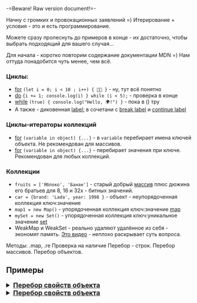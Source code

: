 -=Beware! Raw version document!=-

Начну с громких и провокационных заявлений =)
Итерирование + условия - это и есть программирование.

Можете сразу пролеснуть до примеров в конце - их достаточно,
чтобы выбрать подходящий для вашего случая...

Для начала - коротко повторим содержание документации MDN =)
Нам оттуда понадобится чуть менее, чем всё.

### Циклы: 
- [for](https://developer.mozilla.org/ru/docs/Web/JavaScript/Guide/Loops_and_iteration#%D1%86%D0%B8%D0%BA%D0%BB_for) 
`(let i = 0; i < 10 ; i++) { 😵‍💫 }` - ну, тут всё понятно 
- [do](https://developer.mozilla.org/ru/docs/Web/JavaScript/Guide/Loops_and_iteration#%D1%86%D0%B8%D0%BA%D0%BB_do...while)
`{i += 1; console.log(i) } while (i < 5);` - проверка в конце
- [while](https://developer.mozilla.org/ru/docs/Web/JavaScript/Guide/Loops_and_iteration#%D1%86%D0%B8%D0%BA%D0%BB_do...while)
`(true) { console.log("Hello, 🌍!") }` - пока в () тру
- А также - диковенная [label:](https://developer.mozilla.org/ru/docs/Web/JavaScript/Guide/Loops_and_iteration#%D0%BC%D0%B5%D1%82%D0%BA%D0%B0_(label))
в сочетани с  [break label](https://developer.mozilla.org/ru/docs/Web/JavaScript/Guide/Loops_and_iteration#break)
и [continue label](https://developer.mozilla.org/ru/docs/Web/JavaScript/Guide/Loops_and_iteration#continue)

### Циклы-итераторы коллекций
- [for](https://developer.mozilla.org/ru/docs/Web/JavaScript/Guide/Loops_and_iteration#for...in)
`(variable in object) {...}` - в `variable` перебирает имена ключей объекта. Не рекомендован для массивов.
- [for](https://developer.mozilla.org/ru/docs/Web/JavaScript/Guide/Loops_and_iteration#for...of)
`(variable in object) {...}` - перебирает значения при ключе. Рекомендован для любых коллекций.

### Коллекции
- `fruits = ['Яблоко', 'Банан']` - старый добрый [массив](https://developer.mozilla.org/ru/docs/Web/JavaScript/Reference/Global_Objects/Array)
плюс дюжина его братьев для 8, 16 и 32х - битных значений.
- `car = {brand: 'Lada', year: 1998 }` - объект - неупорядоченная коллекция ключ:значение
- `map1 = new Map()` - упорядоченная коллекция ключ:значение [map](https://developer.mozilla.org/en-US/docs/Web/JavaScript/Reference/Global_Objects/Map)
- `mySet = new Set()` - упорядоченная коллекция ключ:уникальное значение [set](https://developer.mozilla.org/ru/docs/Web/JavaScript/Reference/Global_Objects/Set)
- WeakMap и WeakSet - реально удаляют удалённое из себя - экономят память. 
[Это видео](https://www.youtube.com/watch?v=mbcP3Oc0PjU) - 
неплохо раскрывает суть вопроса.

Методы: .map, .re
Проверка на наличие
Перебор - строк.
Перебор массивов.
Перебор объектов.

## Примеры
<details>
<summary style="font-size: large; font-weight: bold">
<a href="https://frontend-stuff.com/blog/how-to-loop-through-object-in-javascript/">
Перебор свойств объекта </a></summary>

```js
// Обычный цикл
for (let i = 0; i < Object.keys(person).length; i++)  { // Object.keys - массив ключей
  log(Object.values(person)[i])  } // Object.values - массив значений

for (const i in person) { log(person[i]) }  // В i - ключи
for (const i of Object.values(person)) { log(i) } // в i - значения

const entries = Object.entries(obj) // Массив массивов [key, value]
entries.forEach(([key, value]) => { console.log(`${key}: ${value}`) })

Object.keys(person).forEach((i) => log(person[i]))
Object.values(person).forEach((i) => log(i))

Object.getOwnPropertyNames(obj).forEach(key => { log(`${key} : ${obj[key]}`) })
```
</details>

<details>
<summary style="font-size: large; font-weight: bold">
<a href="https://frontend-stuff.com/blog/how-to-loop-through-object-in-javascript/">
Перебор свойств объекта </a></summary>

```js
// Обычный цикл
for (let i = 0; i < Object.keys(person).length; i++)  { // Object.keys - массив ключей
  log(Object.values(person)[i])  } // Object.values - массив значений

for (const i in person) { log(person[i]) }  // В i - ключи
for (const i of Object.values(person)) { log(i) } // в i - значения

const entries = Object.entries(obj) // Массив массивов [key, value]
entries.forEach(([key, value]) => { console.log(`${key}: ${value}`) })

Object.keys(person).forEach((i) => log(person[i]))
Object.values(person).forEach((i) => log(i))

Object.getOwnPropertyNames(obj).forEach(key => { log(`${key} : ${obj[key]}`) })
```
</details>
